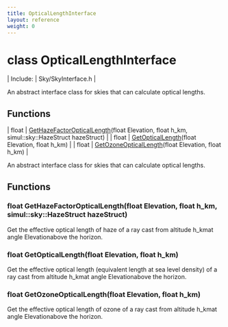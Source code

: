 ```yaml
---
title: OpticalLengthInterface
layout: reference
weight: 0
---
```

class OpticalLengthInterface
===

| Include: | Sky/SkyInterface.h |

An abstract interface class for skies that can calculate optical lengths.
  


Functions
---

| float | [GetHazeFactorOpticalLength](#GetHazeFactorOpticalLength)(float Elevation, float h_km, simul::sky::HazeStruct hazeStruct) |
| float | [GetOpticalLength](#GetOpticalLength)(float Elevation, float h_km) |
| float | [GetOzoneOpticalLength](#GetOzoneOpticalLength)(float Elevation, float h_km) |

An abstract interface class for skies that can calculate optical lengths.
  


Functions
---

### <a name="GetHazeFactorOpticalLength"/>float GetHazeFactorOpticalLength(float Elevation, float h_km, simul::sky::HazeStruct hazeStruct)
Get the effective optical length of haze of a ray cast from altitude h_kmat angle Elevationabove the horizon.

### <a name="GetOpticalLength"/>float GetOpticalLength(float Elevation, float h_km)
Get the effective optical length (equivalent length at sea level density) of a ray
cast from altitude h_kmat angle Elevationabove the horizon.

### <a name="GetOzoneOpticalLength"/>float GetOzoneOpticalLength(float Elevation, float h_km)
Get the effective optical length of ozone of a ray cast from altitude h_kmat angle Elevationabove the horizon.
